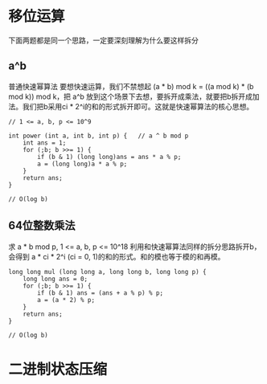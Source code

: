 # 移位运算
下面两题都是同一个思路，一定要深刻理解为什么要这样拆分

## a^b
普通快速幂算法
要想快速运算，我们不禁想起 (a * b) mod k = ((a mod k) * (b mod k)) mod k，把 a^b 放到这个场景下去想，要拆开成乘法，就要把b拆开成加法。我们把b采用ci * 2^i的和的形式拆开即可。这就是快速幂算法的核心思想。
```
// 1 <= a, b, p <= 10^9

int power (int a, int b, int p) {   // a ^ b mod p
    int ans = 1;
    for (;b; b >>= 1) {
        if (b & 1) (long long)ans = ans * a % p;
        a = (long long)a * a % p;
    }
    return ans;
}

// O(log b)
```

## 64位整数乘法
求 a * b mod p, 1 <= a, b, p <= 10^18
利用和快速幂算法同样的拆分思路拆开b，会得到 a * ci * 2^i (ci = 0, 1)的和的形式。和的模也等于模的和再模。
```
long long mul (long long a, long long b, long long p) {
    long long ans = 0;
    for (;b; b >>= 1) {
        if (b & 1) ans = (ans + a % p) % p;
        a = (a * 2) % p;
    }
    return ans;
}

// O(log b)
```

# 二进制状态压缩
